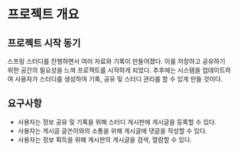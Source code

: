 # 프로젝트 개요

## 프로젝트 시작 동기

&#x20;스프링 스터디를 진행하면서 여러 자료와 기록이 만들어졌다. 이를 저장하고 공유하기 위한 공간의 필요성을 느껴 프로젝트를 시작하게 되었다. 추후에는 시스템을 업데이트하여 사용자가 스터디를 생성하여 기록, 공유 및 스터디 관리를 할 수 있게 만들 것이다.

## 요구사항

* 사용자는 정보 공유 및 기록을 위해 스터디 게시판에 게시글을 등록할 수 있다.
* 사용자는 게시글 글쓴이와의 소통을 위해 게시글에 댓글을 작성할 수 있다.
* 사용자는 정보 획득을 위해 게시판의 게시글을 검색, 열람할 수 있다.

